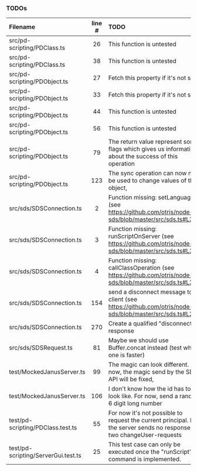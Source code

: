 ### TODOs
| Filename | line # | TODO
|:------|:------:|:------
| src/pd-scripting/PDClass.ts | 26 | This function is untested
| src/pd-scripting/PDClass.ts | 38 | This function is untested
| src/pd-scripting/PDObject.ts | 27 | Fetch this property if it's not set
| src/pd-scripting/PDObject.ts | 33 | Fetch this property if it's not set
| src/pd-scripting/PDObject.ts | 44 | This function is untested
| src/pd-scripting/PDObject.ts | 56 | This function is untested
| src/pd-scripting/PDObject.ts | 79 | The return value represent some flags which gives us informations about the success of this operation
| src/pd-scripting/PDObject.ts | 123 | The sync operation can now not be used to change values of the object,
| src/sds/SDSConnection.ts | 2 | Function missing: setLanguage (see https://github.com/otris/node-sds/blob/master/src/sds.ts#L313)
| src/sds/SDSConnection.ts | 3 | Function missing: runScriptOnServer (see https://github.com/otris/node-sds/blob/master/src/sds.ts#L338)
| src/sds/SDSConnection.ts | 4 | Function missing: callClassOperation (see https://github.com/otris/node-sds/blob/master/src/sds.ts#L355)
| src/sds/SDSConnection.ts | 154 | send a disconnect message to the client (see https://github.com/otris/node-sds/blob/master/src/sds.ts#L250)
| src/sds/SDSConnection.ts | 270 | Create a qualified "disconnect" response
| src/sds/SDSRequest.ts | 81 | Maybe we should use Buffer.concat instead (test which one is faster)
| test/MockedJanusServer.ts | 99 | The magic can look different. For now, the magic send by the SDS-API will be fixed,
| test/MockedJanusServer.ts | 106 | I don't know how the id has to look like. For now, send a random 6 digit long number
| test/pd-scripting/PDClass.test.ts | 55 | For now it's not possible to request the current principal. But the server sends no response if two changeUser-requests
| test/pd-scripting/ServerGui.test.ts | 25 | This test case can only be executed once the "runScript" command is implemented.
